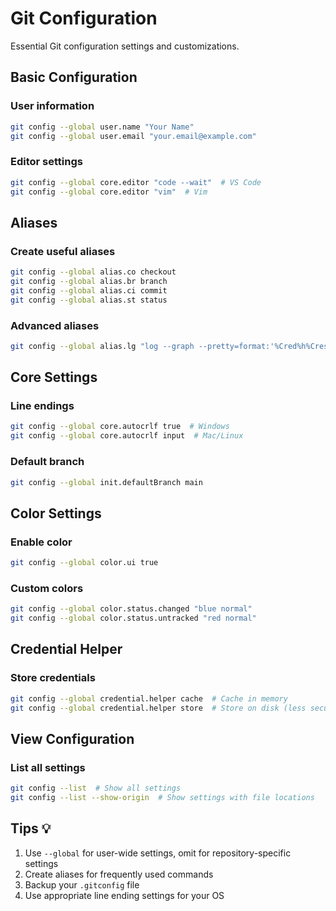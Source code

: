 # Git Configuration

Essential Git configuration settings and customizations.

## Basic Configuration

### User information
```bash
git config --global user.name "Your Name"
git config --global user.email "your.email@example.com"
```

### Editor settings
```bash
git config --global core.editor "code --wait"  # VS Code
git config --global core.editor "vim"  # Vim
```

## Aliases

### Create useful aliases
```bash
git config --global alias.co checkout
git config --global alias.br branch
git config --global alias.ci commit
git config --global alias.st status
```

### Advanced aliases
```bash
git config --global alias.lg "log --graph --pretty=format:'%Cred%h%Creset -%C(yellow)%d%Creset %s %Cgreen(%cr) %C(bold blue)<%an>%Creset' --abbrev-commit"
```

## Core Settings

### Line endings
```bash
git config --global core.autocrlf true  # Windows
git config --global core.autocrlf input  # Mac/Linux
```

### Default branch
```bash
git config --global init.defaultBranch main
```

## Color Settings

### Enable color
```bash
git config --global color.ui true
```

### Custom colors
```bash
git config --global color.status.changed "blue normal"
git config --global color.status.untracked "red normal"
```

## Credential Helper

### Store credentials
```bash
git config --global credential.helper cache  # Cache in memory
git config --global credential.helper store  # Store on disk (less secure)
```

## View Configuration

### List all settings
```bash
git config --list  # Show all settings
git config --list --show-origin  # Show settings with file locations
```

## Tips 💡

1. Use `--global` for user-wide settings, omit for repository-specific settings
2. Create aliases for frequently used commands
3. Backup your `.gitconfig` file
4. Use appropriate line ending settings for your OS